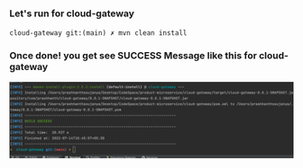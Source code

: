 ### Let's run for cloud-gateway
```
cloud-gateway git:(main) ✗ mvn clean install
```
### Once done! you get see SUCCESS Message like this for cloud-gateway
![](../readme-imgs/cloud-gateway.png)







